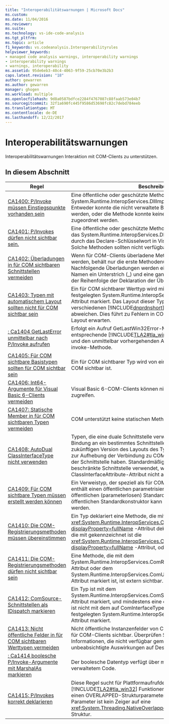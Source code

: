 ```yaml
---
title: "Interoperabilitätswarnungen | Microsoft Docs"
ms.custom: 
ms.date: 11/04/2016
ms.reviewer: 
ms.suite: 
ms.technology: vs-ide-code-analysis
ms.tgt_pltfrm: 
ms.topic: article
f1_keywords: vs.codeanalysis.Interoperabilityrules
helpviewer_keywords:
- managed code analysis warnings, interoperability warnings
- interoperability warnings
- warnings, interoperability
ms.assetid: 95de6eb3-40c4-4063-9f59-25cb70e3b2b3
caps.latest.revision: "18"
author: gewarren
ms.author: gewarren
manager: ghogen
ms.workload: multiple
ms.openlocfilehash: 9d8a0587bdfce2284f4767087c88faab573e04b7
ms.sourcegitcommit: 32f1a690fc445f9586d53698fc82c7debd784eeb
ms.translationtype: MT
ms.contentlocale: de-DE
ms.lasthandoff: 12/22/2017
---
```

# <a name="interoperability-warnings"></a>Interoperabilitätswarnungen
Interoperabilitätswarnungen Interaktion mit COM-Clients zu unterstützen.  
  
## <a name="in-this-section"></a>In diesem Abschnitt  
  
|Regel|Beschreibung|  
|----------|-----------------|  
|[CA1400: P/Invoke müssen Einstiegspunkte vorhanden sein](../code-quality/ca1400-p-invoke-entry-points-should-exist.md)|Eine öffentliche oder geschützte Methode wird mit dem System.Runtime.InteropServices.DllImportAttribute-Attribut markiert. Entweder konnte die nicht verwaltete Bibliothek nicht gefunden werden, oder die Methode konnte keiner Funktion in der Bibliothek zugeordnet werden.|  
|[CA1401: P/Invokes dürfen nicht sichtbar sein.](../code-quality/ca1401-p-invokes-should-not-be-visible.md)|Eine öffentliche oder geschützte Methode in ein öffentlicher Typ hat das System.Runtime.InteropServices.DllImportAttribute-Attribut (auch durch das Declare-Schlüsselwort in Visual Basic implementiert). Solche Methoden sollten nicht verfügbar gemacht werden.|  
|[CA1402: Überladungen in für COM sichtbaren Schnittstellen vermeiden](../code-quality/ca1402-avoid-overloads-in-com-visible-interfaces.md)|Wenn für COM-Clients überladene Methoden verfügbar gemacht werden, behält nur die erste Methodenüberladung ihren Namen. Nachfolgende Überladungen werden eindeutig umbenannt, indem dem Namen ein Unterstrich (_) und eine ganze Zahl angefügt werden, die der Reihenfolge der Deklaration der Überladung entspricht.|  
|[CA1403: Typen mit automatischem Layout sollten nicht für COM sichtbar sein](../code-quality/ca1403-auto-layout-types-should-not-be-com-visible.md)|Ein für COM sichtbarer Werttyp wird mit dem auf LayoutKind.Auto festgelegten System.Runtime.InteropServices.StructLayoutAttribute-Attribut markiert. Das Layout dieser Typen kann zwischen den verschiedenen [!INCLUDE[dnprdnshort](../code-quality/includes/dnprdnshort_md.md)]-Versionen voneinander abweichen. Dies führt zu Fehlern in COM-Clients, die ein bestimmtes Layout erwarten.|  
|[: Ca1404 GetLastError unmittelbar nach P/Invoke aufrufen](../code-quality/ca1404-call-getlasterror-immediately-after-p-invoke.md)|Erfolgt ein Aufruf GetLastWin32Error-Methode oder die entsprechende [!INCLUDE[TLA2#tla_win32](../code-quality/includes/tla2sharptla_win32_md.md)] GetLastError-Funktion und den unmittelbar vorhergehenden Aufruf ist nicht auf eine Plattform invoke-Methode.|  
|[CA1405: Für COM sichtbare Basistypen sollten für COM sichtbar sein](../code-quality/ca1405-com-visible-type-base-types-should-be-com-visible.md)|Ein für COM sichtbarer Typ wird von einem Typ abgeleitet, der nicht für COM sichtbar ist.|  
|[CA1406: Int64-Argumente für Visual Basic 6-Clients vermeiden](../code-quality/ca1406-avoid-int64-arguments-for-visual-basic-6-clients.md)|Visual Basic 6-COM-Clients können nicht auf 64-Bit-Ganzzahlen zugreifen.|  
|[CA1407: Statische Member in für COM sichtbaren Typen vermeiden](../code-quality/ca1407-avoid-static-members-in-com-visible-types.md)|COM unterstützt keine statischen Methoden.|  
|[CA1408: AutoDual ClassInterfaceType nicht verwenden](../code-quality/ca1408-do-not-use-autodual-classinterfacetype.md)|Typen, die eine duale Schnittstelle verwenden, ermöglichen Clients die Bindung an ein bestimmtes Schnittstellenlayout. Änderungen an einer zukünftigen Version des Layouts des Typs oder eines Basistyps führen zur Aufhebung der Verbindung zu COM-Clients, die eine Bindung zu der Schnittstelle haben. Standardmäßig wird eine auf Dispatch beschränkte Schnittstelle verwendet, wenn das ClassInterfaceAttribute-Attribut nicht angegeben wird.|  
|[CA1409: Für COM sichtbare Typen müssen erstellt werden können](../code-quality/ca1409-com-visible-types-should-be-creatable.md)|Ein Verweistyp, der speziell als für COM sichtbar gekennzeichnet ist, enthält einen öffentlichen parametrisierten Konstruktor, jedoch keinen öffentlichen (parameterlosen) Standardkonstruktor. Ein Typ ohne einen öffentlichen Standardkonstruktor kann nicht von COM-Clients erstellt werden.|  
|[CA1410: Die COM-Registrierungsmethoden müssen übereinstimmen](../code-quality/ca1410-com-registration-methods-should-be-matched.md)|Ein Typ deklariert eine Methode, die mit gekennzeichnet ist die <xref:System.Runtime.InteropServices.ComRegisterFunctionAttribute?displayProperty=fullName> -Attribut deklariert jedoch keine Methode, die mit gekennzeichnet ist die <xref:System.Runtime.InteropServices.ComUnregisterFunctionAttribute?displayProperty=fullName> -Attribut, oder umgekehrt.|  
|[CA1411: Die COM-Registrierungsmethoden dürfen nicht sichtbar sein](../code-quality/ca1411-com-registration-methods-should-not-be-visible.md)|Eine Methode, die mit dem System.Runtime.InteropServices.ComRegisterFunctionAttribute-Attribut oder dem System.Runtime.InteropServices.ComUnregisterFunctionAttribute-Attribut markiert ist, ist extern sichtbar.|  
|[CA1412: ComSource-Schnittstellen als IDispatch markieren](../code-quality/ca1412-mark-comsource-interfaces-as-idispatch.md)|Ein Typ ist mit dem System.Runtime.InteropServices.ComSourceInterfacesAttribute-Attribut markiert, und mindestens eine der angegebenen Schnittstellen ist nicht mit dem auf ComInterfaceType.InterfaceIsIDispatch festgelegten System.Runtime.InteropServices.InterfaceTypeAttribute-Attribut markiert.|  
|[CA1413: Nicht öffentliche Felder in für COM sichtbaren Werttypen vermeiden](../code-quality/ca1413-avoid-non-public-fields-in-com-visible-value-types.md)|Nicht öffentliche Instanzenfelder von COM-sichtbaren Werttypen sind für COM-Clients sichtbar. Überprüfen Sie den Inhalt der Felder auf Informationen, die nicht verfügbar gemacht werden sollen oder unbeabsichtigte Auswirkungen auf Design oder Sicherheit haben.|  
|[: Ca1414 boolesche P/Invoke-Argumente mit MarshalAs markieren](../code-quality/ca1414-mark-boolean-p-invoke-arguments-with-marshalas.md)|Der boolesche Datentyp verfügt über mehrere Darstellungen in nicht verwaltetem Code.|  
|[CA1415: P/Invokes korrekt deklarieren](../code-quality/ca1415-declare-p-invokes-correctly.md)|Diese Regel sucht für Plattformaufrufdeklarationen Methode, die auf [!INCLUDE[TLA2#tla_win32](../code-quality/includes/tla2sharptla_win32_md.md)] Funktionen, die über einen Zeiger auf einen OVERLAPPED-Strukturparameter und der zugehörige verwaltete Parameter ist kein Zeiger auf eine <xref:System.Threading.NativeOverlapped?displayProperty=fullName> Struktur.|